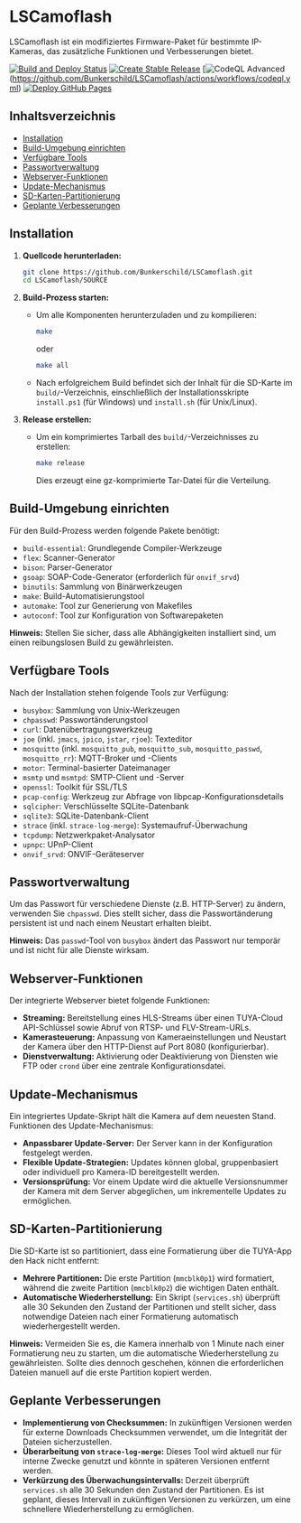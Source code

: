 # LSCamoflash

LSCamoflash ist ein modifiziertes Firmware-Paket für bestimmte IP-Kameras, das zusätzliche Funktionen und Verbesserungen bietet.

[![Build and Deploy Status](https://github.com/Bunkerschild/LSCamoflash/actions/workflows/makefile.yml/badge.svg)](https://github.com/Bunkerschild/LSCamoflash/actions/workflows/makefile.yml)
[![Create Stable Release](https://github.com/Bunkerschild/LSCamoflash/actions/workflows/release.yml/badge.svg)](https://github.com/Bunkerschild/LSCamoflash/actions/workflows/release.yml)
[![CodeQL Advanced](https://github.com/Bunkerschild/LSCamoflash/actions/workflows/codeql.yml/badge.svg)(https://github.com/Bunkerschild/LSCamoflash/actions/workflows/codeql.yml)
[![Deploy GitHub Pages](https://github.com/Bunkerschild/LSCamoflash/actions/workflows/jekyll-gh-pages.yml/badge.svg)](https://github.com/Bunkerschild/LSCamoflash/actions/workflows/jekyll-gh-pages.yml)

## Inhaltsverzeichnis

- [Installation](#installation)
- [Build-Umgebung einrichten](#build-umgebung-einrichten)
- [Verfügbare Tools](#verfügbare-tools)
- [Passwortverwaltung](#passwortverwaltung)
- [Webserver-Funktionen](#webserver-funktionen)
- [Update-Mechanismus](#update-mechanismus)
- [SD-Karten-Partitionierung](#sd-karten-partitionierung)
- [Geplante Verbesserungen](#geplante-verbesserungen)

## Installation

1. **Quellcode herunterladen:**

   ```bash
   git clone https://github.com/Bunkerschild/LSCamoflash.git
   cd LSCamoflash/SOURCE
   ```

2. **Build-Prozess starten:**

   - Um alle Komponenten herunterzuladen und zu kompilieren:

     ```bash
     make
     ```

     oder

     ```bash
     make all
     ```

   - Nach erfolgreichem Build befindet sich der Inhalt für die SD-Karte im `build/`-Verzeichnis, einschließlich der Installationsskripte `install.ps1` (für Windows) und `install.sh` (für Unix/Linux).

3. **Release erstellen:**

   - Um ein komprimiertes Tarball des `build/`-Verzeichnisses zu erstellen:

     ```bash
     make release
     ```

     Dies erzeugt eine gz-komprimierte Tar-Datei für die Verteilung.

## Build-Umgebung einrichten

Für den Build-Prozess werden folgende Pakete benötigt:

- `build-essential`: Grundlegende Compiler-Werkzeuge
- `flex`: Scanner-Generator
- `bison`: Parser-Generator
- `gsoap`: SOAP-Code-Generator (erforderlich für `onvif_srvd`)
- `binutils`: Sammlung von Binärwerkzeugen
- `make`: Build-Automatisierungstool
- `automake`: Tool zur Generierung von Makefiles
- `autoconf`: Tool zur Konfiguration von Softwarepaketen

**Hinweis:** Stellen Sie sicher, dass alle Abhängigkeiten installiert sind, um einen reibungslosen Build zu gewährleisten.

## Verfügbare Tools

Nach der Installation stehen folgende Tools zur Verfügung:

- `busybox`: Sammlung von Unix-Werkzeugen
- `chpasswd`: Passwortänderungstool
- `curl`: Datenübertragungswerkzeug
- `joe` (inkl. `jmacs`, `jpico`, `jstar`, `rjoe`): Texteditor
- `mosquitto` (inkl. `mosquitto_pub`, `mosquitto_sub`, `mosquitto_passwd`, `mosquitto_rr`): MQTT-Broker und -Clients
- `motor`: Terminal-basierter Dateimanager
- `msmtp` und `msmtpd`: SMTP-Client und -Server
- `openssl`: Toolkit für SSL/TLS
- `pcap-config`: Werkzeug zur Abfrage von libpcap-Konfigurationsdetails
- `sqlcipher`: Verschlüsselte SQLite-Datenbank
- `sqlite3`: SQLite-Datenbank-Client
- `strace` (inkl. `strace-log-merge`): Systemaufruf-Überwachung
- `tcpdump`: Netzwerkpaket-Analysator
- `upnpc`: UPnP-Client
- `onvif_srvd`: ONVIF-Geräteserver

## Passwortverwaltung

Um das Passwort für verschiedene Dienste (z.B. HTTP-Server) zu ändern, verwenden Sie `chpasswd`. Dies stellt sicher, dass die Passwortänderung persistent ist und nach einem Neustart erhalten bleibt.

**Hinweis:** Das `passwd`-Tool von `busybox` ändert das Passwort nur temporär und ist nicht für alle Dienste wirksam.

## Webserver-Funktionen

Der integrierte Webserver bietet folgende Funktionen:

- **Streaming:** Bereitstellung eines HLS-Streams über einen TUYA-Cloud API-Schlüssel sowie Abruf von RTSP- und FLV-Stream-URLs.
- **Kamerasteuerung:** Anpassung von Kameraeinstellungen und Neustart der Kamera über den HTTP-Dienst auf Port 8080 (konfigurierbar).
- **Dienstverwaltung:** Aktivierung oder Deaktivierung von Diensten wie FTP oder `crond` über eine zentrale Konfigurationsdatei.

## Update-Mechanismus

Ein integriertes Update-Skript hält die Kamera auf dem neuesten Stand. Funktionen des Update-Mechanismus:

- **Anpassbarer Update-Server:** Der Server kann in der Konfiguration festgelegt werden.
- **Flexible Update-Strategien:** Updates können global, gruppenbasiert oder individuell pro Kamera-ID bereitgestellt werden.
- **Versionsprüfung:** Vor einem Update wird die aktuelle Versionsnummer der Kamera mit dem Server abgeglichen, um inkrementelle Updates zu ermöglichen.

## SD-Karten-Partitionierung

Die SD-Karte ist so partitioniert, dass eine Formatierung über die TUYA-App den Hack nicht entfernt:

- **Mehrere Partitionen:** Die erste Partition (`mmcblk0p1`) wird formatiert, während die zweite Partition (`mmcblk0p2`) die wichtigen Daten enthält.
- **Automatische Wiederherstellung:** Ein Skript (`services.sh`) überprüft alle 30 Sekunden den Zustand der Partitionen und stellt sicher, dass notwendige Dateien nach einer Formatierung automatisch wiederhergestellt werden.

**Hinweis:** Vermeiden Sie es, die Kamera innerhalb von 1 Minute nach einer Formatierung neu zu starten, um die automatische Wiederherstellung zu gewährleisten. Sollte dies dennoch geschehen, können die erforderlichen Dateien manuell auf die erste Partition kopiert werden.

## Geplante Verbesserungen

- **Implementierung von Checksummen:** In zukünftigen Versionen werden für externe Downloads Checksummen verwendet, um die Integrität der Dateien sicherzustellen.
- **Überarbeitung von `strace-log-merge`:** Dieses Tool wird aktuell nur für interne Zwecke genutzt und könnte in späteren Versionen entfernt werden.
- **Verkürzung des Überwachungsintervalls:** Derzeit überprüft `services.sh` alle 30 Sekunden den Zustand der Partitionen. Es ist geplant, dieses Intervall in zukünftigen Versionen zu verkürzen, um eine schnellere Wiederherstellung zu ermöglichen.
